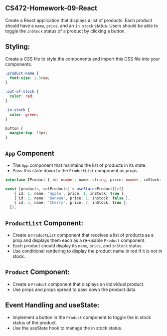 ## CS472-Homework-09-React
Create a React application that displays a list of products. Each product should have a `name`, `price`, and an `in stock` status. Users should be able to toggle the `inStock` status of a product by clicking a button.

## Styling:
Create a CSS file to style the components and import this CSS file into your components.
```css
.product-name {
  font-size: 1.5rem;
}

.out-of-stock {
  color: red;
}

.in-stock {
  color: green;
}

button {
  margin-top: 10px;
}
```
## `App` Component
* The `App` component that maintains the list of products in its state.
* Pass this state down to the `ProductList` component as props.
```typescript
interface IProduct { id: number, name: string, price: number, inStock: boolean; };

const [products, setProducts] = useState<Product[]>([
    { id: 1, name: 'Apple', price: 1, inStock: true },
    { id: 2, name: 'Banana', price: 1, inStock: false },
    { id: 3, name: 'Cherry', price: 2, inStock: true },
  ]);
```
## `ProductList` Component:
* Create a `ProductList` component that receives a list of products as a prop and displays them each as a re-usable `Product` component.
* Each product should display its `name`, `price`, and `inStock` status.
* Use conditional rendering to display the product name in red if it is not in stock.

## `Product` Component:
* Create a `Product` component that displays an individual product.
* Use props and props spread to pass down the product data.
  
## Event Handling and useState:
* Implement a button in the `Product` component to toggle the in stock status of the product.
* Use the useState hook to manage the in stock status.
